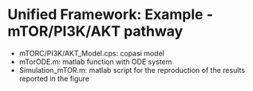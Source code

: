 # Unified Framework: Example - mTOR/PI3K/AKT pathway

- mTORC/PI3K/AKT_Model.cps: copasi model
- mTorODE.m: matlab function with ODE system
- Simulation_mTOR.m: matlab script for the reproduction of the results reported in the figure
